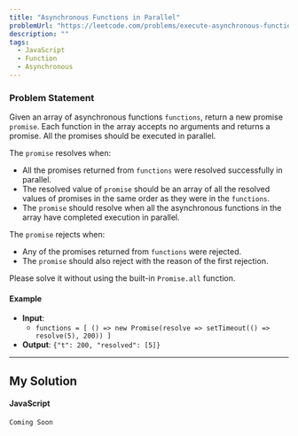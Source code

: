 ```yaml
---
title: "Asynchronous Functions in Parallel"
problemUrl: "https://leetcode.com/problems/execute-asynchronous-functions-in-parallel"
description: ""
tags:
  - JavaScript
  - Function
  - Asynchronous
---
```

### Problem Statement

Given an array of asynchronous functions `functions`, return a new promise `promise`. Each function in the array accepts no arguments and returns a promise. All the promises should be executed in parallel.

The `promise` resolves when:
- All the promises returned from `functions` were resolved successfully in parallel.
- The resolved value of `promise` should be an array of all the resolved values of promises in the same order as they were in the `functions`.
- The `promise` should resolve when all the asynchronous functions in the array have completed execution in parallel.

The `promise` rejects when:
- Any of the promises returned from `functions` were rejected.
- The `promise` should also reject with the reason of the first rejection.

Please solve it without using the built-in `Promise.all` function.

#### Example 

- **Input**:
  - `functions = [ () => new Promise(resolve => setTimeout(() => resolve(5), 200)) ]`
- **Output**: `{"t": 200, "resolved": [5]}`


---
## My Solution

#### JavaScript


```javascript
Coming Soon
```
